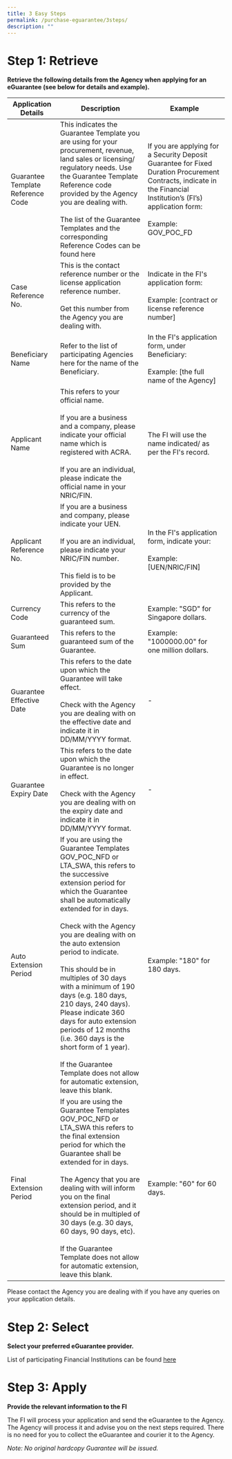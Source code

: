 ```yaml
---
title: 3 Easy Steps
permalink: /purchase-eguarantee/3steps/
description: ""
---
```

# Step 1: Retrieve
**Retrieve the following details from the Agency when applying for an eGuarantee (see below for details and example).**

|Application Details | Description | Example | 
| -------- | -------- | -------- | 
| Guarantee Template Reference Code| This indicates the Guarantee Template you are using for your procurement, revenue, land sales or licensing/ regulatory needs. Use the Guarantee Template Reference code provided by the Agency you are dealing with. <br> <br> The list of the Guarantee Templates and the corresponding Reference Codes can be found here| If you are applying for a Security Deposit Guarantee for Fixed Duration Procurement Contracts, indicate in the Financial Institution’s (FI’s) application form:<br><br>Example:  GOV_POC_FD   | 
| Case Reference No.     | This is the contact reference number or the license application reference number. <br><br> Get this number from the Agency you are dealing with.     | Indicate in the FI's application form:<br><br>Example: [contract or license reference number] | 
| Beneficiary Name    | Refer to the list of participating Agencies here for the name of the Beneficiary.     | In the FI's application form, under Beneficiary:<br><br> Example: [the full name of the Agency]    | 
| Applicant Name     | This refers to your official name. <br><br> If you are a business and a company, please indicate your official name which is registered with ACRA.<br><br> If you are an individual, please indicate the official name in your NRIC/FIN.     | The FI will use the name indicated/ as per the FI's record.    |
| Applicant Reference No.     | If you are a business and company, please indicate your UEN.<br><br> If you are an individual, please indicate your NRIC/FIN number.<br><br>This field is to be provided by the Applicant.     | In the FI's application form, indicate your:<br><br>Example: [UEN/NRIC/FIN]    |
| Currency Code     | This refers to the currency of the guaranteed sum.     | Example: "SGD" for Singapore dollars.   |
| Guaranteed Sum     | This refers to the guaranteed sum of the Guarantee.     | Example: "1000000.00" for one million dollars.    |
| Guarantee Effective Date     | This refers to the date upon which the Guarantee will take effect.<br><br> Check with the Agency you are dealing with on the effective date and indicate it in DD/MM/YYYY format.     | -    |
| Guarantee Expiry Date     | This refers to the date upon which the Guarantee is no longer in effect. <br><br> Check with the Agency you are dealing with on the expiry date and indicate it in DD/MM/YYYY format.     | - |
| Auto Extension Period     | If you are using the Guarantee Templates GOV_POC_NFD or LTA_SWA, this refers to the successive extension period for which the Guarantee shall be automatically extended for in days. <br><br> Check with the Agency you are dealing with on the auto extension period to indicate. <br><br> This should be in multiples of 30 days with a minimum of 190 days (e.g. 180 days, 210 days, 240 days). Please indicate 360 days for auto extension periods of 12 months (i.e. 360 days is the short form of 1 year).<br><br> If the Guarantee Template does not allow for automatic extension, leave this blank.     | Example: "180" for 180 days.   |
| Final Extension Period     | If you are using the Guarantee Templates GOV_POC_NFD or LTA_SWA this refers to the final extension period for which the Guarantee shall be extended for in days. <br><br> The Agency that you are dealing with will inform you on the final extension period, and it should be in multipled of 30 days (e.g. 30 days, 60 days, 90 days, etc).<br><br> If the Guarantee Template does not allow for automatic extension, leave this blank.     | Example: "60" for 60 days.    |

Please contact the Agency you are dealing with if you have any queries on your application details.
# Step 2: Select
**Select your preferred eGuarantee provider.**

List of participating Financial Institutions can be found [here](/financial-institutions/)

# Step 3: Apply
**Provide the relevant information to the FI**

The FI will process your application and send the eGuarantee to the Agency. The Agency will process it and advise you on the next steps required. There is no need for you to collect the eGuarantee and courier it to the Agency. 

*Note: No original hardcopy Guarantee will be issued.*